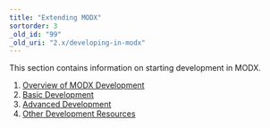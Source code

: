 ```yaml
---
title: "Extending MODX"
sortorder: 3
_old_id: "99"
_old_uri: "2.x/developing-in-modx"
---
```


This section contains information on starting development in MODX.

1. [Overview of MODX Development](extending-modx/getting-started)
2. [Basic Development](extending-modx/)
3. [Advanced Development](extending-modx/)
4. [Other Development Resources](extending-modx/)
